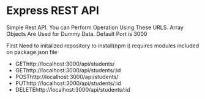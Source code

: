 <h1>  Express REST API  </h1>

<p> Simple Rest API. You can Perform Operation Using These URLS. Array Objects Are Used for Dummy Data. Default Port is 3000 </p>

<p>First Need to initalized repository to install(npm i) requires modules included on package.json file</p>
<ul>
    <li><span>GET</span>http://localhost:3000/api/students/</li>
    <li><span>GET</span>http://localhost:3000/api/students/:id</li>
    <li><span>POST</span>http://localhost:3000/api/students/</li>
    <li><span>PUT</span>http://localhost:3000/api/students/:id</li>
    <li><span>DELETE</span>http://localhost:3000/api/students/:id</li>
</ul>